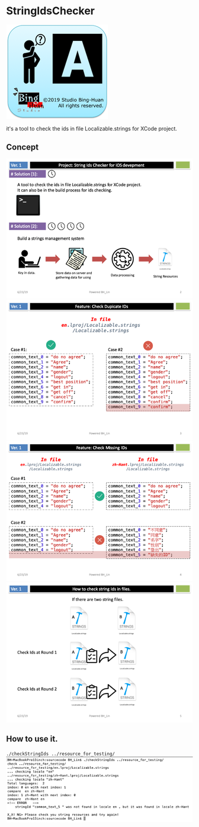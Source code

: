 # StringIdsChecker
![](./logo.png)  

it's a tool to check the ids in file Localizable.strings for XCode project.

## Concept
![](./Slide2.png)  
![](./Slide3.png)  
![](./Slide4.png)  
![](./Slide5.png)  

## How to use it.
<code>./checkStringIds ../resource_for_testing/</code>
![](./demo.png)  